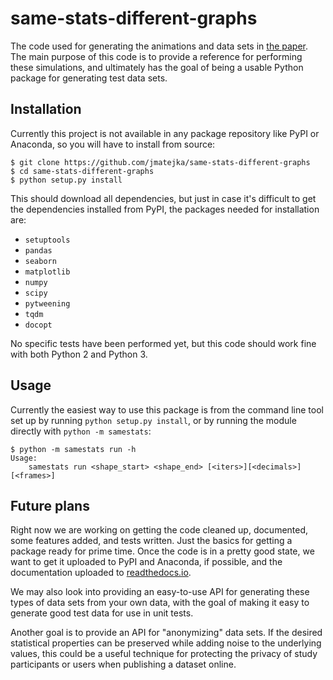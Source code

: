 # same-stats-different-graphs

The code used for generating the animations and data sets in
[the paper](https://www.autodeskresearch.com/publications/samestats).  The main
purpose of this code is to provide a reference for performing these simulations,
and ultimately has the goal of being a usable Python package for generating test
data sets.

## Installation

Currently this project is not available in any package repository like PyPI or
Anaconda, so you will have to install from source:

    $ git clone https://github.com/jmatejka/same-stats-different-graphs
    $ cd same-stats-different-graphs
    $ python setup.py install

This should download all dependencies, but just in case it's difficult to get
the dependencies installed from PyPI, the packages needed for installation are:

* `setuptools`
* `pandas`
* `seaborn`
* `matplotlib`
* `numpy`
* `scipy`
* `pytweening`
* `tqdm`
* `docopt`

No specific tests have been performed yet, but this code should work fine with
both Python 2 and Python 3.

## Usage

Currently the easiest way to use this package is from the command line tool set
up by running `python setup.py install`, or by running the module directly with
`python -m samestats`:

    $ python -m samestats run -h
    Usage:
        samestats run <shape_start> <shape_end> [<iters>][<decimals>][<frames>]

## Future plans

Right now we are working on getting the code cleaned up, documented, some
features added, and tests written.  Just the basics for getting a package ready
for prime time. Once the code is in a pretty good state, we want to get it
uploaded to PyPI and Anaconda, if possible, and the documentation uploaded to
[readthedocs.io](https://readthedocs.io).

We may also look into providing an easy-to-use API for generating these types of
data sets from your own data, with the goal of making it easy to generate good
test data for use in unit tests.

Another goal is to provide an API for "anonymizing" data sets. If the desired
statistical properties can be preserved while adding noise to the underlying
values, this could be a useful technique for protecting the privacy of study
participants or users when publishing a dataset online.
